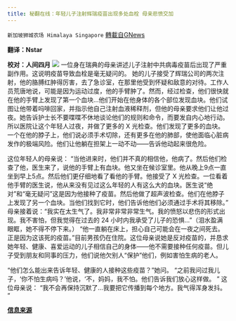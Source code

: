 ```yaml
---
title: 秘翻在线：年轻儿子注射辉瑞疫苗出现多处血栓 母亲悲愤交加
---
```

`新加坡狮城农场 Himalaya Singapore` [轉載自GNews](https://gnews.org/zh-hans/1599160/)

**翻译：Nstar**

**校对：人间四月**
![](https://assets.gnews.org/wp-content/uploads/2021/10/Screenshot-2021-10-17-155035.jpg)
一位身在瑞典的母亲讲述儿子注射中共病毒疫苗后出现了严重副作用。这说明疫苗导致血栓是毫无疑问的。 她的儿子接受了辉瑞公司的两次注射，他的胳膊红肿得厉害，去了急诊室，在那里他受到怀疑和敌意的对待。工作人员荒唐地说，可能是因为运动过度，他的手臂肿了。然而，经过检查，他们很快就在他的手臂上发现了第一个血块…他们开始在他身体的各个部位发现血块。他们试图让他带着吗啡回家，并指示他自己注射血液稀释剂，但他的母亲要求他们让他过夜。她告诉护士长不要喋喋不休地谈论他们的规则和命令，而要发自内心地行动。所以医院让这个年轻人过夜，并做了更多的 X 光检查。他们发现了更多的血块。一个在他的脖子上，他们说必须手术切除，还有更多在他的肺部，使他面临心脏病发作的极端风险。他们让他躺在担架上一动不动——告诉他动起来很危险。

这位年轻人的母亲说： “当他进来时，他们并不真的相信他，他病了。然后他们检查了他，医生来了，说他的手臂上有血块。他又坐在候诊室里。他从晚上9点一直坐到早上5点。然后他们更仔细地看了看他的手臂。他接受了 X 光检查。一位看着他手臂的医生说，他从来没有见过这么年轻的人有这么大的血块。医生说“绝对”和“毫无疑问”这是因为他接种了疫苗。然后他做了超声波检查。他们在他脖子上发现了另一个血块。当他们找到它时，他们告诉他他们必须通过手术将其移除。” 母亲接着说：“我实在太生气了。我非常非常非常生气。我的愤怒以悲伤的形式出现。我不害怕，但我觉得在过去的 24 小时内我承受了儿子的恐惧…”（泪水盈满眼眶，她不得不停下来。） “他一直躺在床上，担心自己可能会在一夜之间死去。正是因为这该死的疫苗。”目前男孩仍在住院。这位母亲说她是反对疫苗的，并恳求她年轻、健康、喜爱运动的儿子相信自己的身体——他不需要接种任何疫苗。但儿子受到朋友和同事的压力，他们说他欠别人“保护”他们，例如害怕生病的老人。

“他们怎么能出来告诉年轻、健康的人接种这些疫苗？”她问。 “之前我问过我儿子，‘你不怕生病吗？’他说，‘不，妈妈，我不怕。他们告诉我们放心这样做。 ” 这位母亲说： “我不会再保持沉默了…我要把它传播到每个地方。我气得浑身发抖。 ”

**[信息来源](https://celiafarber.substack.com/p/swedish-mother-cries-telling-story)**
